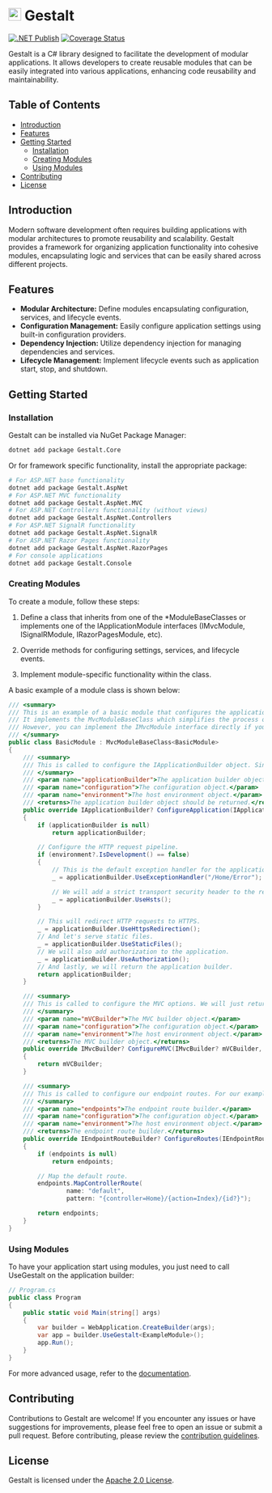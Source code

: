 # <img src="https://jacraig.github.io/Gestalt/images/Icon.png" style="height:25px" alt="Gestalt Icon" /> Gestalt

[![.NET Publish](https://github.com/JaCraig/Gestalt/actions/workflows/dotnet-publish.yml/badge.svg)](https://github.com/JaCraig/Gestalt/actions/workflows/dotnet-publish.yml) [![Coverage Status](https://coveralls.io/repos/github/JaCraig/Gestalt/badge.svg?branch=main)](https://coveralls.io/github/JaCraig/Gestalt?branch=main)

Gestalt is a C# library designed to facilitate the development of modular applications. It allows developers to create reusable modules that can be easily integrated into various applications, enhancing code reusability and maintainability.

## Table of Contents

- [Introduction](#introduction)
- [Features](#features)
- [Getting Started](#getting-started)
  - [Installation](#installation)
  - [Creating Modules](#creating-modules)
  - [Using Modules](#using-modules)
- [Contributing](#contributing)
- [License](#license)

## Introduction

Modern software development often requires building applications with modular architectures to promote reusability and scalability. Gestalt provides a framework for organizing application functionality into cohesive modules, encapsulating logic and services that can be easily shared across different projects.

## Features

- **Modular Architecture:** Define modules encapsulating configuration, services, and lifecycle events.
- **Configuration Management:** Easily configure application settings using built-in configuration providers.
- **Dependency Injection:** Utilize dependency injection for managing dependencies and services.
- **Lifecycle Management:** Implement lifecycle events such as application start, stop, and shutdown.

## Getting Started

### Installation

Gestalt can be installed via NuGet Package Manager:

```bash
dotnet add package Gestalt.Core
```

Or for framework specific functionality, install the appropriate package:

```bash
# For ASP.NET base functionality
dotnet add package Gestalt.AspNet
# For ASP.NET MVC functionality
dotnet add package Gestalt.AspNet.MVC
# For ASP.NET Controllers functionality (without views)
dotnet add package Gestalt.AspNet.Controllers
# For ASP.NET SignalR functionality
dotnet add package Gestalt.AspNet.SignalR
# For ASP.NET Razor Pages functionality
dotnet add package Gestalt.AspNet.RazorPages
# For console applications
dotnet add package Gestalt.Console
```

### Creating Modules

To create a module, follow these steps:

1. Define a class that inherits from one of the *ModuleBaseClasses or implements one of the IApplicationModule interfaces (IMvcModule, ISignalRModule, IRazorPagesModule, etc).

2. Override methods for configuring settings, services, and lifecycle events.

3. Implement module-specific functionality within the class.

A basic example of a module class is shown below:

```csharp
/// <summary>
/// This is an example of a basic module that configures the application with the usual default settings when creating a new web application.
/// It implements the MvcModuleBaseClass which simplifies the process of creating a module that needs to modify MVC settings.
/// However, you can implement the IMvcModule interface directly if you prefer.
/// </summary>
public class BasicModule : MvcModuleBaseClass<BasicModule>
{
    /// <summary>
    /// This is called to configure the IApplicationBuilder object. Since this is an MVC app, that would be the WebApplication object.
    /// </summary>
    /// <param name="applicationBuilder">The application builder object.</param>
    /// <param name="configuration">The configuration object.</param>
    /// <param name="environment">The host environment object.</param>
    /// <returns>The application builder object should be returned.</returns>
    public override IApplicationBuilder? ConfigureApplication(IApplicationBuilder? applicationBuilder, IConfiguration? configuration, IHostEnvironment? environment)
    {
        if (applicationBuilder is null)
            return applicationBuilder;

        // Configure the HTTP request pipeline.
        if (environment?.IsDevelopment() == false)
        {
            // This is the default exception handler for the application when in production.
            _ = applicationBuilder.UseExceptionHandler("/Home/Error");

            // We will add a strict transport security header to the response.
            _ = applicationBuilder.UseHsts();
        }

        // This will redirect HTTP requests to HTTPS.
        _ = applicationBuilder.UseHttpsRedirection();
        // And let's serve static files.
        _ = applicationBuilder.UseStaticFiles();
        // We will also add authorization to the application.
        _ = applicationBuilder.UseAuthorization();
        // And lastly, we will return the application builder.
        return applicationBuilder;
    }

    /// <summary>
    /// This is called to configure the MVC options. We will just return the options object as is.
    /// </summary>
    /// <param name="mVCBuilder">The MVC builder object.</param>
    /// <param name="configuration">The configuration object.</param>
    /// <param name="environment">The host environment object.</param>
    /// <returns>The MVC builder object.</returns>
    public override IMvcBuilder? ConfigureMVC(IMvcBuilder? mVCBuilder, IConfiguration? configuration, IHostEnvironment? environment)
    {
        return mVCBuilder;
    }

    /// <summary>
    /// This is called to configure our endpoint routes. For our example, we will just use the default route.
    /// </summary>
    /// <param name="endpoints">The endpoint route builder.</param>
    /// <param name="configuration">The configuration object.</param>
    /// <param name="environment">The host environment object.</param>
    /// <returns>The endpoint route builder.</returns>
    public override IEndpointRouteBuilder? ConfigureRoutes(IEndpointRouteBuilder? endpoints, IConfiguration? configuration, IHostEnvironment? environment)
    {
        if (endpoints is null)
            return endpoints;

        // Map the default route.
        endpoints.MapControllerRoute(
                name: "default",
                pattern: "{controller=Home}/{action=Index}/{id?}");

        return endpoints;
    }
}
```

### Using Modules

To have your application start using modules, you just need to call UseGestalt on the application builder:

```csharp
// Program.cs
public class Program
{
    public static void Main(string[] args)
    {
        var builder = WebApplication.CreateBuilder(args);
        var app = builder.UseGestalt<ExampleModule>();
        app.Run();
    }
}
```
For more advanced usage, refer to the [documentation](https://jacraig.github.io/Gestalt/articles/intro.html).

## Contributing
Contributions to Gestalt are welcome! If you encounter any issues or have suggestions for improvements, please feel free to open an issue or submit a pull request. Before contributing, please review the [contribution guidelines](https://github.com/JaCraig/Gestalt/blob/main/CONTRIBUTING.md).

## License

Gestalt is licensed under the [Apache 2.0 License](https://github.com/JaCraig/Gestalt/blob/main/LICENSE).